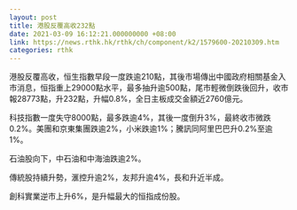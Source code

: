 ```yaml
---
layout: post
title: 港股反覆高收232點
date: 2021-03-09 16:12:21.000000000 +08:00
link: https://news.rthk.hk/rthk/ch/component/k2/1579600-20210309.htm
categories: rthk
---
```


港股反覆高收，恒生指數早段一度跌逾210點，其後市場傳出中國政府相關基金入市消息，恒指重上29000點水平，最多抽升逾500點，尾市輕微倒跌後回升，收市報28773點，升232點，升幅0.8%，全日主板成交金額近2760億元。

科技指數一度失守8000點，最多跌逾4%，其後一度倒升3%，最終收市微跌0.2%。美團和京東集團跌逾2%，小米跌逾1%；騰訊同阿里巴巴升0.2%至逾1%。

石油股向下，中石油和中海油跌逾2%。

傳統股持續升勢，滙控升逾2%，友邦升逾4%，長和升近半成。

創科實業逆市上升6%，是升幅最大的恒指成份股。
